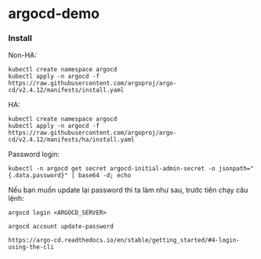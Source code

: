 # argocd-demo

### Install

Non-HA:

```
kubectl create namespace argocd
kubectl apply -n argocd -f https://raw.githubusercontent.com/argoproj/argo-cd/v2.4.12/manifests/install.yaml
```

HA:

```
kubectl create namespace argocd
kubectl apply -n argocd -f https://raw.githubusercontent.com/argoproj/argo-cd/v2.4.12/manifests/ha/install.yaml
```

Password login:

`kubectl -n argocd get secret argocd-initial-admin-secret -o jsonpath="{.data.password}" | base64 -d; echo`

Nếu bạn muốn update lại password thì ta làm như sau, trước tiên chạy câu lệnh:

`argocd login <ARGOCD_SERVER>`

`argocd account update-password`

`https://argo-cd.readthedocs.io/en/stable/getting_started/#4-login-using-the-cli`